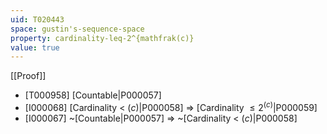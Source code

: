 ```yaml
---
uid: T020443
space: gustin's-sequence-space
property: cardinality-leq-2^{mathfrak(c)}
value: true
---
```

[[Proof]]

* [T000958] [Countable|P000057]
* [I000068] [Cardinality < $\mathfrak(c)$|P000058] => [Cardinality $\leq 2^{\mathfrak(c)}$|P000059]
* [I000067] ~[Countable|P000057] => ~[Cardinality < $\mathfrak(c)$|P000058]

